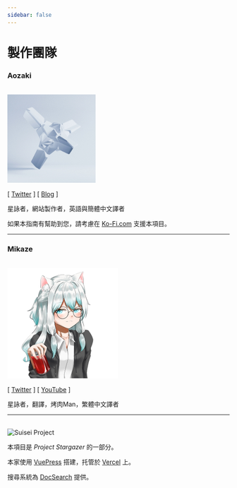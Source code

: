 ```yaml
---
sidebar: false
---
```


# 製作團隊

<h3>Aozaki</h3>

<br>

<img src="./aozaki.jpg" height="200" width="200" />

[ [<i class="fab fa-twitter"></i> Twitter](https://twitter.com/Aozaki__) ] [ [<i class="fas fa-feather-alt"></i> Blog](https://aozaki.cc/) ]

星詠者，網站製作者，英語與簡體中文譯者

如果本指南有幫助到您，請考慮在 [<i class="fas fa-coffee"></i> Ko-Fi.com](https://ko-fi.com/project_stargazer) 支援本項目。

---

<h3>Mikaze</h3>

<br>

<img src="./mikaze.jpg" width="250" />

[ [<i class="fab fa-twitter"></i> Twitter](https://twitter.com/mikaze0322) ] [ [<i class="fab fa-youtube"></i> YouTube](https://www.youtube.com/channel/UCrpkt3YHPdpciDy-96H_2mg) ]

星詠者，翻譯，烤肉Man，繁體中文譯者

---

<br>

<img src="/Project_Stargazer.svg" alt="Suisei Project" width="185.25" height="28">

本項目是 *Project Stargazer* 的一部分。

本家使用 [VuePress](https://v2.vuepress.vuejs.org/zh/) 搭建，托管於 [Vercel](https://vercel.com/) 上。

搜尋系統為 [DocSearch](https://docsearch.algolia.com/) 提供。

<!-- JS load -->

<link rel="stylesheet" href="https://cdn.jsdelivr.net/npm/@fortawesome/fontawesome-free@5.15.4/css/all.min.css" integrity="sha256-mUZM63G8m73Mcidfrv5E+Y61y7a12O5mW4ezU3bxqW4=" crossorigin="anonymous">
